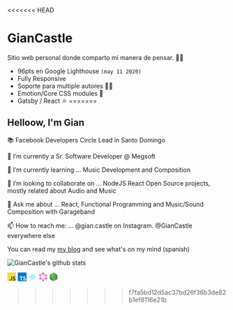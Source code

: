<<<<<<< HEAD
# GianCastle

Sitio web personal donde comparto mi manera de pensar. 📖🤔

- 96pts en Google Lighthouse `(may 11 2020)`
- Fully Responsive
- Soporte para multiple autores 🤳🏽
- Emotion/Core CSS modules 🎨
- Gatsby / React ⚛️
=======

## Helloow, I'm Gian
📚  Facebook Developers Circle Lead in Santo Domingo

🔭  I’m currently a  Sr. Software Developer @ Megsoft

🌱  I’m currently learning ... Music Development and Composition

👯  I’m looking to collaborate on ... NodeJS React Open Source projects, mostly related about Audio and Music

💬  Ask me about ... React, Functional Programming and Music/Sound Composition with Garageband

📫  How to reach me: ... @gian.castle on Instagram. @GianCastle everywhere else

You can read my [my blog](https://giancastle.com) and see what's on my mind (spanish)

![GianCastle's github stats](https://github-readme-stats.vercel.app/api?username=giancastle)

<code><img height="20" src="https://raw.githubusercontent.com/github/explore/80688e429a7d4ef2fca1e82350fe8e3517d3494d/topics/javascript/javascript.png"></code>
<code><img height="20" src="https://raw.githubusercontent.com/github/explore/80688e429a7d4ef2fca1e82350fe8e3517d3494d/topics/typescript/typescript.png"></code>
<code><img height="20" src="https://raw.githubusercontent.com/github/explore/80688e429a7d4ef2fca1e82350fe8e3517d3494d/topics/react/react.png"></code>
<code><img height="20" src="https://raw.githubusercontent.com/github/explore/5c058a388828bb5fde0bcafd4bc867b5bb3f26f3/topics/graphql/graphql.png"></code>
<code><img height="20" src="https://raw.githubusercontent.com/github/explore/80688e429a7d4ef2fca1e82350fe8e3517d3494d/topics/nodejs/nodejs.png"></code>
>>>>>>> f7fa5bd12d5ac37bd26f36b3de82b1ef8116e21b
